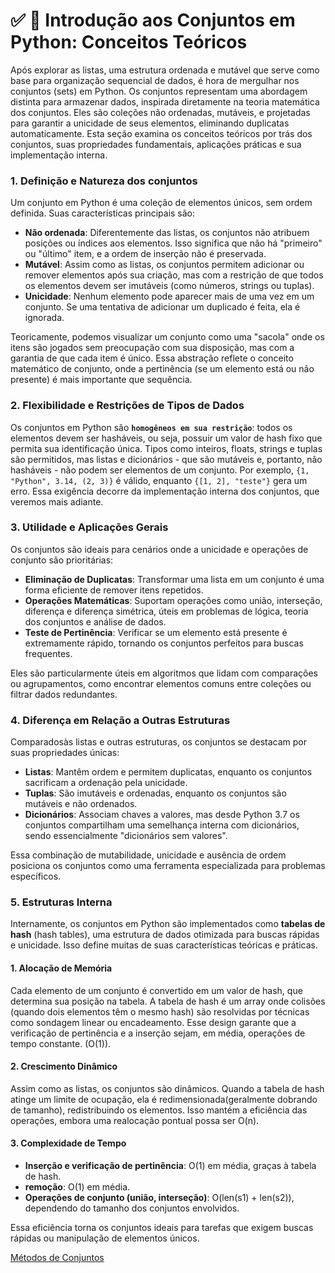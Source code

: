 # ✅ 📌 Introdução aos Conjuntos em Python: Conceitos Teóricos

Após explorar as listas, uma estrutura ordenada e mutável que serve como base para organização sequencial de dados, é hora de mergulhar nos conjuntos (sets) em Python. Os conjuntos representam uma abordagem distinta para armazenar dados, inspirada diretamente na teoria matemática dos conjuntos. Eles são coleções não ordenadas, mutáveis, e projetadas para garantir a unicidade de seus elementos, eliminando duplicatas automaticamente. Esta seção examina os conceitos teóricos por trás dos conjuntos, suas propriedades fundamentais, aplicações práticas e sua implementação interna.

### 1. Definição e Natureza dos conjuntos
Um conjunto em Python é uma coleção de elementos únicos, sem ordem definida. Suas características principais são: 
- **Não ordenada**: Diferentemente das listas, os conjuntos não atribuem posições ou índices aos elementos. Isso significa que não há "primeiro" ou "último" item, e a ordem de inserção não é preservada.
- **Mutável**: Assim como as listas, os conjuntos permitem adicionar ou remover elementos após sua criação, mas com a restrição de que todos os elementos devem ser imutáveis (como números, strings ou tuplas).
- **Unicidade**: Nenhum elemento pode aparecer mais de uma vez em um conjunto. Se uma tentativa de adicionar um duplicado é feita, ela é ignorada.

Teoricamente, podemos visualizar um conjunto como uma "sacola" onde os itens são jogados sem preocupação com sua disposição, mas com a garantia de que cada item é único. Essa abstração reflete o conceito matemático de conjunto, onde a pertinência (se um elemento está ou não presente) é mais importante que sequência.

### 2. Flexibilidade e Restrições de Tipos de Dados
Os conjuntos em Python são **`homogêneos em sua restrição`**: todos os elementos devem ser hasháveis, ou seja, possuir um valor de hash fixo que permita sua identificação única. Tipos como inteiros, floats, strings e tuplas são permitidos, mas listas e dicionários - que são mutáveis e, portanto, não hasháveis - não podem ser elementos de um conjunto. Por exemplo, `{1, "Python", 3.14, (2, 3)}` é válido, enquanto `{[1, 2], "teste"}` gera um erro. Essa exigência decorre da implementação interna dos conjuntos, que veremos mais adiante.

### 3. Utilidade e Aplicações Gerais
Os conjuntos são ideais para cenários onde a unicidade e operações de conjunto são prioritárias:
- **Eliminação de Duplicatas**: Transformar uma lista em um conjunto é uma forma eficiente de remover itens repetidos.
- **Operações Matemáticas**: Suportam operações como união, interseção, diferença e diferença simétrica, úteis em problemas de lógica, teoria dos conjuntos e análise de dados.
- **Teste de Pertinência**: Verificar se um elemento está presente é extremamente rápido, tornando os conjuntos perfeitos para buscas frequentes.

Eles são particularmente úteis em algoritmos que lidam com comparações ou agrupamentos, como encontrar elementos comuns entre coleções ou filtrar dados redundantes.

### 4. Diferença em Relação a Outras Estruturas
Comparadosàs listas e outras estruturas, os conjuntos se destacam por suas propriedades únicas:
- **Listas**: Mantêm ordem e permitem duplicatas, enquanto os conjuntos sacrificam a ordenação pela unicidade.
- **Tuplas**: São imutáveis e ordenadas, enquanto os conjuntos são mutáveis e não ordenados.
- **Dicionários**: Associam chaves a valores, mas desde Python 3.7 os conjuntos compartilham uma semelhança interna com dicionários, sendo essencialmente "dicionários sem valores".

Essa combinação de mutabilidade, unicidade e ausência de ordem posiciona os conjuntos como uma ferramenta especializada para problemas específicos.

### 5. Estruturas Interna
Internamente, os conjuntos em Python são implementados como **tabelas de hash** (hash tables), uma estrutura de dados otimizada para buscas rápidas e unicidade. Isso define muitas de suas características teóricas e práticas.

#### 1. Alocação de Memória
Cada elemento de um conjunto é convertido em um valor de hash, que determina sua posição na tabela. A tabela de hash é um array onde colisões (quando dois elementos têm o mesmo hash) são resolvidas por técnicas como sondagem linear ou encadeamento. Esse design garante que a verificação de pertinência e a inserção sejam, em média, operações de tempo constante. (O(1)).

#### 2. Crescimento Dinâmico 
Assim como as listas, os conjuntos são dinâmicos. Quando a tabela de hash atinge um limite de ocupação, ela é redimensionada(geralmente dobrando de tamanho), redistribuindo os elementos. Isso mantém a eficiência das operações, embora uma realocação pontual possa ser O(n).

#### 3. Complexidade de Tempo
- **Inserção e verificação de pertinência**:  O(1) em média, graças à tabela de hash.
- **remoção**: O(1) em média.
- **Operações de conjunto (união, interseção)**: O(len(s1) + len(s2)), dependendo do tamanho dos conjuntos envolvidos.

Essa eficiência torna os conjuntos ideais para tarefas que exigem buscas rápidas ou manipulação de elementos únicos.

[Métodos de Conjuntos](MetodosConjuntos.md)
